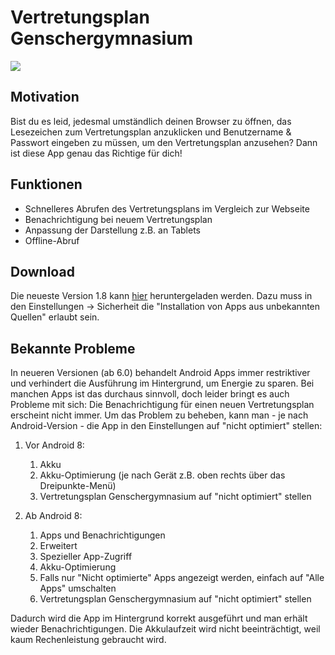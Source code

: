 # Vertretungsplan Genschergymnasium
![](https://img.shields.io/github/StardOva/VertretungsplanGenschergymnasium/releases.svg)
## Motivation
Bist du es leid, jedesmal umständlich deinen Browser zu öffnen, das Lesezeichen zum Vertretungsplan anzuklicken und Benutzername & Passwort eingeben zu müssen, um den Vertretungsplan anzusehen? Dann ist diese App genau das Richtige für dich!
## Funktionen
* Schnelleres Abrufen des Vertretungsplans im Vergleich zur Webseite
* Benachrichtigung bei neuem Vertretungsplan
* Anpassung der Darstellung z.B. an Tablets
* Offline-Abruf 
## Download
Die neueste Version 1.8 kann [hier](https://github.com/StardOva/VertretungsplanGenschergymnasium/releases) heruntergeladen werden. Dazu muss in den Einstellungen -> Sicherheit die "Installation von Apps aus unbekannten Quellen" erlaubt sein.
## Bekannte Probleme
In neueren Versionen (ab 6.0) behandelt Android Apps immer restriktiver und verhindert die Ausführung im Hintergrund, um Energie zu sparen. Bei manchen Apps ist das durchaus sinnvoll, doch leider bringt es auch Probleme mit sich:
Die Benachrichtigung für einen neuen Vertretungsplan erscheint nicht immer. Um das Problem zu beheben, kann man - je nach Android-Version - die App in den Einstellungen auf "nicht optimiert" stellen:
1. Vor Android 8:
   1. Akku 
   1. Akku-Optimierung (je nach Gerät z.B. oben rechts über das Dreipunkte-Menü)
   1. Vertretungsplan Genschergymnasium auf "nicht optimiert" stellen
   
1. Ab Android 8:
   1. Apps und Benachrichtigungen
   1. Erweitert
   1. Spezieller App-Zugriff
   1. Akku-Optimierung
   1. Falls nur "Nicht optimierte" Apps angezeigt werden, einfach auf "Alle Apps" umschalten
   1. Vertretungsplan Genschergymnasium auf "nicht optimiert" stellen
   
Dadurch wird die App im Hintergrund korrekt ausgeführt und man erhält wieder Benachrichtigungen. Die Akkulaufzeit wird nicht beeinträchtigt, weil kaum Rechenleistung gebraucht wird.
